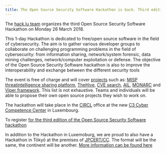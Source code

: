 ```yaml
---
title: The Open Source Security Software Hackathon is back. Third edition - 26 March 2018
---
```


The [hack.lu team](http://hack.lu) organizes the third Open Source Security Software Hackathon on Monday 26 March 2018.

This 1-day Hackathon is dedicated to free/open source software in the field of cybersecurity. The aim is to gather various developer groups to collaborate on challenging programming problems in the field of cybersecurity: from information sharing, network/system forensic, data mining challenges, network/computer exploitation or defense. The objective of
the Open Source Security Software hackathon is also to improve the interoperability and exchange between the different security tools

The event is free of charge and will cover [projects](/team/) such as: [MISP threatintelligence sharing platform](https://www.misp-project.org/), [TheHive](https://thehive-project.org/), [CVE search](https://www.cve-search.org/), [AIL](https://github.com/CIRCL/AIL-framework), [MONARC](http://monarc.lu/) and [Viper framework](https://github.com/viper-framework/viper). This list is not exhaustive. Teams and individuals will be able to propose their own open source projects they wish to work on.

The hackathon will take place in the [CIRCL](https://www.circl.lu/) office at the new [C3 Cyber Competence Center](https://www.c-3.lu/) in Luxembourg.

To register [for the third edition of the Open Source Security Software hackathon](https://www.eventbrite.com/e/open-source-security-software-hackathon-3rd-edition-tickets-42862264186)

In addition to the Hackathon in Luxemoburg, we are proud to also have a Hackathon in Tōkyō at the premises of [JPCERT/CC](http://bit.ly/JPCERT_TokyoMap).
The format will be the same, the continent will be another. [More information can be found here](https://www.eventbrite.com/e/open-source-security-software-hackathon-1st-tokyo-edition-tickets-42898192649)
